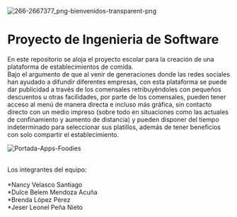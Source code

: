 ![266-2667377_png-bienvenidos-transparent-png](https://user-images.githubusercontent.com/64548201/110268930-2bad7580-7f88-11eb-8fd5-1c1ffd5afeb9.png)


# Proyecto de Ingenieria de Software
En este repositorio se aloja el proyecto escolar para la creación de una plataforma de establecimientos de comida.<br />
Bajo el argumento de que al venir de generaciones donde las redes sociales han ayudado a difundir diferentes empresas, con esta plataforma se puede dar publicidad a través de los comensales retribuyéndoles con pequeños descuentos u otras facilidades, por parte de los comensales, pueden tener acceso al menú de manera directa e incluso más gráfica, sin contacto directo con un medio impreso (sobre todo en situaciones como las actuales de confinamiento y aumento de distancia) y pueden disponer del tiempo indeterminado para seleccionar sus platillos, además de tener beneficios con solo compartir el establecimiento.<br />

![Portada-Apps-Foodies](https://user-images.githubusercontent.com/64548201/110272698-66b3a700-7f90-11eb-9303-3493ba053779.jpg)



<br />Los integrantes del equipo:<br /><br />
*Nancy Velasco Santiago <br />
*Dulce Belem Mendoza Acuña <br />
*Brenda López Pérez <br />
*Jeser Leonel Peña Nieto <br />
